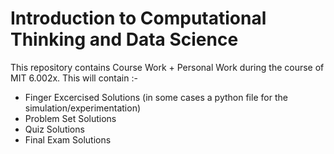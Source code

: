 # Introduction to Computational Thinking and Data Science

This repository contains Course Work + Personal Work during the course of MIT 6.002x.
This will contain :- 

- Finger Excercised Solutions (in some cases a python file for the simulation/experimentation)
- Problem Set Solutions
- Quiz Solutions
- Final Exam Solutions